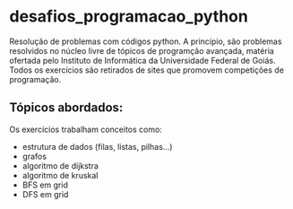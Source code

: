# desafios_programacao_python

Resolução de problemas com códigos python. A princípio, são problemas resolvidos no núcleo livre de tópicos de programção avançada, matéria ofertada pelo Instituto de Informática 
da Universidade Federal de Goiás. Todos os exercícios são retirados de sites que promovem competições de programação.

## Tópicos abordados:

Os exercícios trabalham conceitos como:

- estrutura de dados (filas, listas, pilhas...)
- grafos
- algoritmo de dijkstra
- algoritmo de kruskal
- BFS em grid
- DFS em grid

